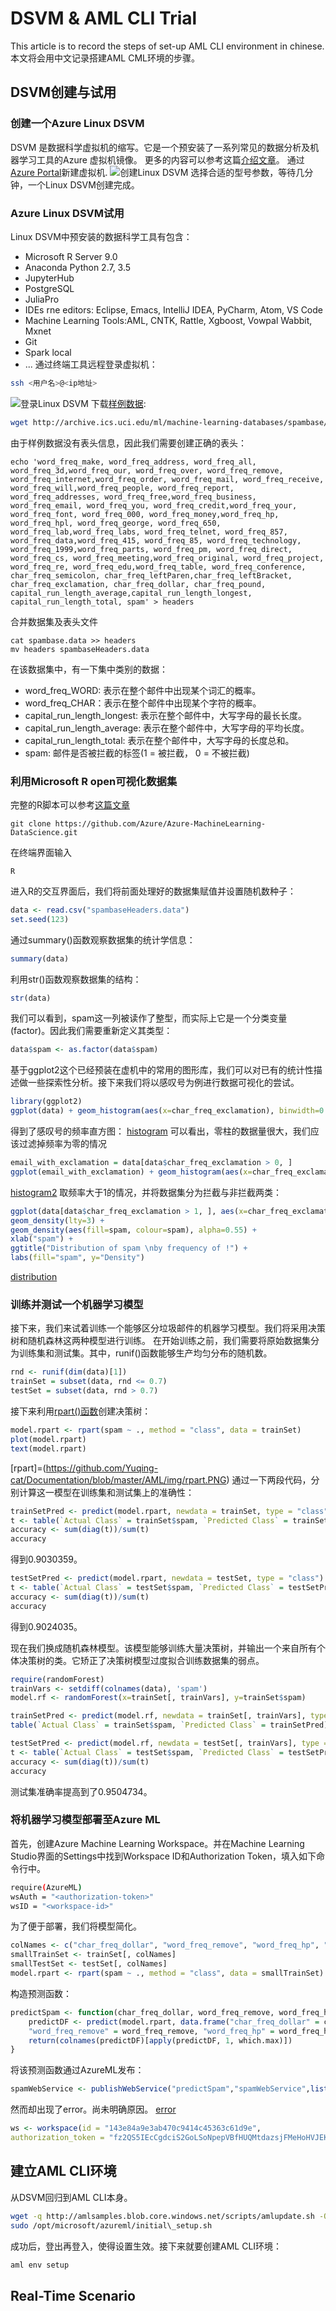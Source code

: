 # DSVM & AML CLI Trial
This article is to record the steps of set-up AML CLI environment in chinese.
本文将会用中文记录搭建AML CML环境的步骤。
## DSVM创建与试用
### 创建一个Azure Linux DSVM
DSVM 是数据科学虚拟机的缩写。它是一个预安装了一系列常见的数据分析及机器学习工具的Azure 虚拟机镜像。
更多的内容可以参考这篇[介绍文章](https://github.com/Microsoft/azure-docs/blob/master/articles/machine-learning/machine-learning-data-science-linux-dsvm-intro.md)。
通过[Azure Portal](https://ms.portal.azure.com)新建虚拟机.
![创建Linux DSVM][create-DSVM]
选择合适的型号参数，等待几分钟，一个Linux DSVM创建完成。
### Azure Linux DSVM试用
Linux DSVM中预安装的数据科学工具有包含：
* Microsoft R Server 9.0
* Anaconda Python 2.7, 3.5
* JupyterHub
* PostgreSQL
* JuliaPro
* IDEs rne editors: Eclipse, Emacs, IntelliJ IDEA, PyCharm, Atom, VS Code
* Machine Learning Tools:AML, CNTK, Rattle, Xgboost, Vowpal Wabbit, Mxnet
* Git
* Spark local
* ...
通过终端工具远程登录虚拟机：
```sh
ssh <用户名>@<ip地址>
```
![登录Linux DSVM][login]
下载[样例数据](http://archive.ics.uci.edu/ml/machine-learning-databases/spambase/spambase.DOCUMENTATION):
```sh
wget http://archive.ics.uci.edu/ml/machine-learning-databases/spambase/spambase.data
```
由于样例数据没有表头信息，因此我们需要创建正确的表头：
```
echo 'word_freq_make, word_freq_address, word_freq_all, word_freq_3d,word_freq_our, word_freq_over, word_freq_remove, word_freq_internet,word_freq_order, word_freq_mail, word_freq_receive, word_freq_will,word_freq_people, word_freq_report, word_freq_addresses, word_freq_free,word_freq_business, word_freq_email, word_freq_you, word_freq_credit,word_freq_your, word_freq_font, word_freq_000, word_freq_money,word_freq_hp, word_freq_hpl, word_freq_george, word_freq_650, word_freq_lab,word_freq_labs, word_freq_telnet, word_freq_857, word_freq_data,word_freq_415, word_freq_85, word_freq_technology, word_freq_1999,word_freq_parts, word_freq_pm, word_freq_direct, word_freq_cs, word_freq_meeting,word_freq_original, word_freq_project, word_freq_re, word_freq_edu,word_freq_table, word_freq_conference, char_freq_semicolon, char_freq_leftParen,char_freq_leftBracket, char_freq_exclamation, char_freq_dollar, char_freq_pound, capital_run_length_average,capital_run_length_longest, capital_run_length_total, spam' > headers
```
合并数据集及表头文件
```
cat spambase.data >> headers
mv headers spambaseHeaders.data
```
在该数据集中，有一下集中类别的数据：
* word_freq_WORD: 表示在整个邮件中出现某个词汇的概率。
* word_freq_CHAR：表示在整个邮件中出现某个字符的概率。
* capital_run_length_longest: 表示在整个邮件中，大写字母的最长长度。
* capital_run_length_average: 表示在整个邮件中，大写字母的平均长度。
* capital_run_length_total: 表示在整个邮件中，大写字母的长度总和。
* spam: 邮件是否被拦截的标签(1 = 被拦截， 0 = 不被拦截)
### 利用Microsoft R open可视化数据集
完整的R脚本可以参考[这篇文章](https://github.com/Azure/Azure-MachineLearning-DataScience/blob/master/Data-Science-Virtual-Machine/Linux/samples/r-sample.r)
```
git clone https://github.com/Azure/Azure-MachineLearning-DataScience.git
```
在终端界面输入
```
R
```
进入R的交互界面后，我们将前面处理好的数据集赋值并设置随机数种子：
```R
data <- read.csv("spambaseHeaders.data")
set.seed(123)
```
通过summary()函数观察数据集的统计学信息：
```R
summary(data)
```
利用str()函数观察数据集的结构：
```R
str(data)
```
我们可以看到，spam这一列被读作了整型，而实际上它是一个分类变量(factor)。因此我们需要重新定义其类型：
```R
data$spam <- as.factor(data$spam)
```
基于ggplot2这个已经预装在虚机中的常用的图形库，我们可以对已有的统计性描述做一些探索性分析。接下来我们将以感叹号为例进行数据可视化的尝试。
```R
library(ggplot2)
ggplot(data) + geom_histogram(aes(x=char_freq_exclamation), binwidth=0.25)
```
得到了感叹号的频率直方图：
[histogram](https://github.com/Yuqing-cat/Documentation/blob/master/AML/img/histogram.PNG)
可以看出，零柱的数据量很大，我们应该过滤掉频率为零的情况
```R
email_with_exclamation = data[data$char_freq_exclamation > 0, ]
ggplot(email_with_exclamation) + geom_histogram(aes(x=char_freq_exclamation), binwidth=0.25)
```
[histogram2](https://github.com/Yuqing-cat/Documentation/blob/master/AML/img/histogram2.PNG)
取频率大于1的情况，并将数据集分为拦截与非拦截两类：
```R
ggplot(data[data$char_freq_exclamation > 1, ], aes(x=char_freq_exclamation)) + 
geom_density(lty=3) +
geom_density(aes(fill=spam, colour=spam), alpha=0.55) +
xlab("spam") +
ggtitle("Distribution of spam \nby frequency of !") +
labs(fill="spam", y="Density")
```
[distribution](https://github.com/Yuqing-cat/Documentation/blob/master/AML/img/distribution.PNG)
### 训练并测试一个机器学习模型
接下来，我们来试着训练一个能够区分垃圾邮件的机器学习模型。我们将采用决策树和随机森林这两种模型进行训练。
在开始训练之前，我们需要将原始数据集分为训练集和测试集。其中，runif()函数能够生产均匀分布的随机数。
```R
rnd <- runif(dim(data)[1])
trainSet = subset(data, rnd <= 0.7)
testSet = subset(data, rnd > 0.7)
```
接下来利用[rpart()函数](https://cran.r-project.org/web/packages/rpart/rpart.pdf)创建决策树：
```R
model.rpart <- rpart(spam ~ ., method = "class", data = trainSet)
plot(model.rpart)
text(model.rpart)
```
[rpart]=(https://github.com/Yuqing-cat/Documentation/blob/master/AML/img/rpart.PNG)
通过一下两段代码，分别计算这一模型在训练集和测试集上的准确性：
```R
trainSetPred <- predict(model.rpart, newdata = trainSet, type = "class")
t <- table(`Actual Class` = trainSet$spam, `Predicted Class` = trainSetPred)
accuracy <- sum(diag(t))/sum(t)
accuracy
```
得到0.9030359。
```R
testSetPred <- predict(model.rpart, newdata = testSet, type = "class")
t <- table(`Actual Class` = testSet$spam, `Predicted Class` = testSetPred)
accuracy <- sum(diag(t))/sum(t)
accuracy
```
得到0.9024035。

现在我们换成随机森林模型。该模型能够训练大量决策树，并输出一个来自所有个体决策树的类。它矫正了决策树模型过度拟合训练数据集的弱点。
```R
require(randomForest)
trainVars <- setdiff(colnames(data), 'spam')
model.rf <- randomForest(x=trainSet[, trainVars], y=trainSet$spam)

trainSetPred <- predict(model.rf, newdata = trainSet[, trainVars], type = "class")
table(`Actual Class` = trainSet$spam, `Predicted Class` = trainSetPred)

testSetPred <- predict(model.rf, newdata = testSet[, trainVars], type = "class")
t <- table(`Actual Class` = testSet$spam, `Predicted Class` = testSetPred)
accuracy <- sum(diag(t))/sum(t)
accuracy
```
测试集准确率提高到了0.9504734。
### 将机器学习模型部署至Azure ML
首先，创建Azure Machine Learning Workspace。并在Machine Learning Studio界面的Settings中找到Workspace ID和Authorization Token，填入如下命令行中。
```sh
require(AzureML)
wsAuth = "<authorization-token>"
wsID = "<workspace-id>"
```
为了便于部署，我们将模型简化。
```R
colNames <- c("char_freq_dollar", "word_freq_remove", "word_freq_hp", "spam")
smallTrainSet <- trainSet[, colNames]
smallTestSet <- testSet[, colNames]
model.rpart <- rpart(spam ~ ., method = "class", data = smallTrainSet)
```
构造预测函数：
```R
predictSpam <- function(char_freq_dollar, word_freq_remove, word_freq_hp) {
    predictDF <- predict(model.rpart, data.frame("char_freq_dollar" = char_freq_dollar,
    "word_freq_remove" = word_freq_remove, "word_freq_hp" = word_freq_hp))
    return(colnames(predictDF)[apply(predictDF, 1, which.max)])
}
```
将该预测函数通过AzureML发布：
```R
spamWebService <- publishWebService("predictSpam","spamWebService",list("char_freq_dollar"="float", "word_freq_remove"="float","word_freq_hp"="float"),list("spam"="int"),wsID, wsAuth)
```
然而却出现了error。尚未明确原因。
[error](https://github.com/Yuqing-cat/Documentation/blob/master/AML/img/error_publish.PNG)

```R
ws <- workspace(id = "143e84a9e3ab470c9414c45363c61d9e",
authorization_token = "fz2QS5IEcCgdciS2GoLSoNpepVBfHUQMtdazsjFMeHoHVJEKQvcdiIv9kIi7wiy5TCKOKXgcZkNwOD0PsV9UJA==")
```
## 建立AML CLI环境
从DSVM回归到AML CLI本身。
```sh
wget -q http://amlsamples.blob.core.windows.net/scripts/amlupdate.sh -O - | sudo bash -
sudo /opt/microsoft/azureml/initial\_setup.sh
```
成功后，登出再登入，使得设置生效。接下来就要创建AML CLI环境：
```sh
aml env setup
```



## Real-Time Scenario


[create-DSVM]:https://github.com/Yuqing-cat/Documentation/blob/master/AML/img/Create-DSVM.PNG
[login]:https://github.com/Yuqing-cat/Documentation/blob/master/AML/img/login.PNG